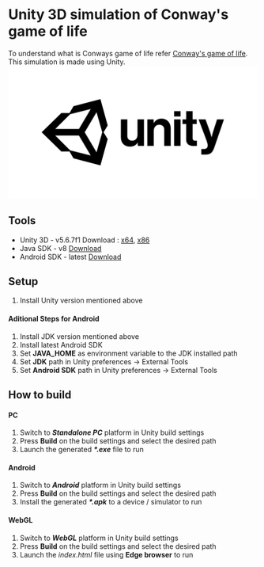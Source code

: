 # **Unity 3D** simulation of Conway's game of life
To understand what is Conways game of life refer [Conway's game of life](../). This simulation is made using Unity.
![Unity](unity-master-black.png)

## Tools
- Unity 3D - v5.6.7f1 Download : [x64](https://download.unity3d.com/download_unity/e80cc3114ac1/Windows64EditorInstaller/UnitySetup64-5.6.7f1.exe?_ga=2.129590991.2141448923.1571369570-1343944484.1569318718), [x86](https://download.unity3d.com/download_unity/e80cc3114ac1/Windows32EditorInstaller/UnitySetup32-5.6.7f1.exe?_ga=2.20655099.2141448923.1571369570-1343944484.1569318718)
- Java SDK - v8 [Download](https://www.oracle.com/technetwork/java/javase/downloads/jdk8-downloads-2133151.html)
- Android SDK - latest [Download](https://developer.android.com/studio)

## Setup
1. Install Unity version mentioned above

#### Aditional Steps for Android
1. Install JDK version mentioned above
1. Install latest Android SDK
1. Set **JAVA_HOME** as environment variable to the JDK installed path 
1. Set **JDK** path in Unity preferences -> External Tools
1. Set **Android SDK** path in Unity preferences -> External Tools

## How to build
#### PC
  1. Switch to ***Standalone PC*** platform in Unity build settings
  1. Press **Build** on the build settings and select the desired path
  1. Launch the generated ***\*.exe*** file to run
#### Android
  1. Switch to ***Android*** platform in Unity build settings
  1. Press **Build** on the build settings and select the desired path
  1. Install the generated ***\*.apk*** to a device / simulator to run
#### WebGL
  1. Switch to ***WebGL*** platform in Unity build settings
  1. Press **Build** on the build settings and select the desired path
  1. Launch the _index.html_ file using **Edge browser** to run
